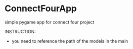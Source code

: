 # ConnectFourApp

simple pygame app for connect four project

INSTRUCTION:
- you need to reference the path of the models in the main





